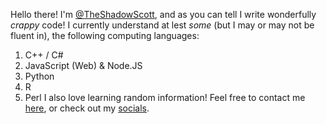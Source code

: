 Hello there!
I'm [@TheShadowScott](https://github.com/TheShadowScott), and as you can tell I write wonderfully _crappy_ code!
I currently understand at lest _some_ (but I may or may not be fluent in), the following computing languages:
1. C++ / C#
2. JavaScript (Web) & Node.JS
3. Python
4. R
5. Perl
I also love learning random information! Feel free to contact me [here](mailto://smpendland@null.net), or check out my [socials](https://scottpendland.com/links.html).
